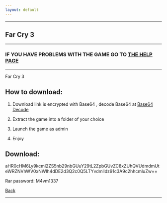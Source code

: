 ```yaml
---
layout: default
---
```


* * *

## Far Cry 3

* * *

### IF YOU HAVE PROBLEMS WITH THE GAME GO TO [THE HELP PAGE](/games/help.md)

* * *

Far Cry 3

## How to download:

1. Download link is encrypted with Base64 , decode Base64 at [Base64 Decode](https://www.base64decode.org/)

2. Extract the game into a folder of your choice

3. Launch the game as admin

4. Enjoy

## Download:

aHR0cHM6Ly9kcml2ZS5nb29nbGUuY29tL2ZpbGUvZC8xZUhQVUdmdmUteWRZNVhWV0xNWlh4dDE2d3Q2c0Q5LTYvdmlldz91c3A9c2hhcmluZw==

Rar password: M4vm1337

[Back](https://m4vmcvrk.github.io/)

* * *